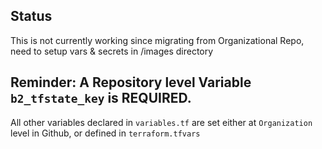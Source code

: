 ## Status
This is not currently working since migrating from Organizational Repo, need to setup vars & secrets in /images directory

## Reminder: A Repository level Variable `b2_tfstate_key` is REQUIRED.

All other variables declared in `variables.tf` are set either at `Organization` level in Github, or defined in `terraform.tfvars`
